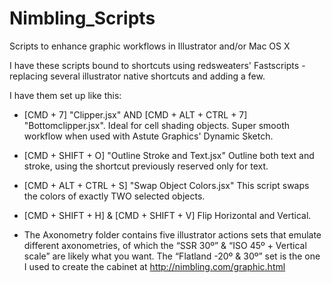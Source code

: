 Nimbling_Scripts
================

Scripts to enhance graphic workflows in Illustrator and/or Mac OS X

I have these scripts bound to shortcuts using redsweaters' Fastscripts - replacing several illustrator native shortcuts and adding a few.

I have them set up like this:
* [CMD + 7] "Clipper.jsx" AND [CMD + ALT + CTRL + 7] "Bottomclipper.jsx".
Ideal for cell shading objects. Super smooth workflow when used with Astute Graphics' Dynamic Sketch.

* [CMD + SHIFT + O] "Outline Stroke and Text.jsx"
Outline both text and stroke, using the shortcut previously reserved only for text.

* [CMD + ALT + CTRL + S] "Swap Object Colors.jsx"
This script swaps the colors of exactly TWO selected objects.

* [CMD + SHIFT + H] & [CMD + SHIFT + V]
Flip Horizontal and Vertical.

* The Axonometry folder contains five illustrator actions sets that emulate different axonometries,
of which the “SSR 30º” & “ISO 45º + Vertical scale” are likely what you want.
The “Flatland -20º & 30º” set is the one I used to create the cabinet
at http://nimbling.com/graphic.html
